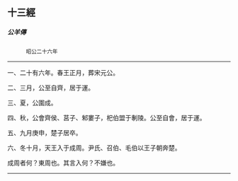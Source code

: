 

## 十三經

##### 公羊傳
　　　`昭公二十六年`

* * *

一、二十有六年。春王正月，葬宋元公。

二、三月，公至自齊，居于運。

三、夏，公圍成。

四、秋，公會齊侯、莒子、邾婁子，𣏌伯盟于剸陵。公至自會，居于運。

五、九月庚申，楚子居卒。

六、冬十月，天王入于成周。尹氏、召伯、毛伯以王子朝奔楚。

成周者何？東周也。其言入何？不嫌也。

* * *

